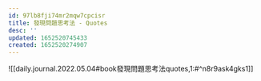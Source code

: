 ```yaml
---
id: 97lb8fji74mr2mqw7cpcisr
title: 發現問題思考法 - Quotes
desc: ''
updated: 1652520745433
created: 1652520274907
---
```


![[daily.journal.2022.05.04#book發現問題思考法quotes,1:#^n8r9ask4gks1]]